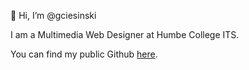 👋 Hi, I’m @gciesinski

I am a Multimedia Web Designer at Humbe College ITS. 

You can find my public Github [here](https://github.com/GeorgeCiesinski). 
